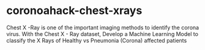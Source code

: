 # coronoahack-chest-xrays
Chest X -Ray is one of the important imaging methods to identify the corona virus.  With the Chest X - Ray dataset, Develop a Machine Learning Model to classify the X Rays of Healthy vs Pneumonia (Corona) affected patients
